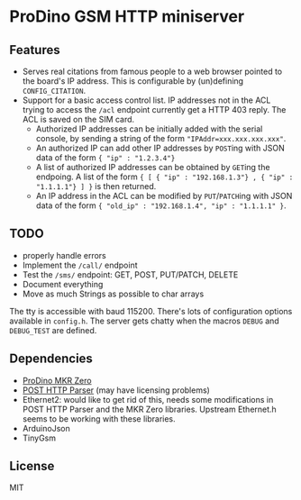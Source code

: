 ProDino GSM HTTP miniserver
===========================

Features
--------
- Serves real citations from famous people to a web browser pointed to the
board's IP address. This is configurable by (un)defining `CONFIG_CITATION`.
- Support for a basic access control list. IP addresses not in the ACL trying to
access the `/acl` endpoint currently get a HTTP 403 reply. The ACL is saved on
the SIM card.
    - Authorized IP addresses can be initially added with the serial console, by
    sending a string of the form `"IPAddr=xxx.xxx.xxx.xxx"`.
    - An authorized IP can add other IP addresses by `POST`ing with JSON data of
    the form `{ "ip" : "1.2.3.4"}`
    - A list of authorized IP addresses can be obtained by `GET`ing the endpoing.
    A list of the form `{ [ { "ip" : "192.168.1.3"} , { "ip" : "1.1.1.1"} ] }` is
    then returned.
    - An IP address in the ACL can be modified by `PUT`/`PATCH`ing with JSON data
    of the form `{ "old_ip" : "192.168.1.4", "ip" : "1.1.1.1" }`.

TODO
----
- properly handle errors
- Implement the `/call/` endpoint
- Test the `/sms/` endpoint: GET, POST, PUT/PATCH, DELETE
- Document everything
- Move as much Strings as possible to char arrays

The tty is accessible with baud 115200. There's lots of configuration options
available in `config.h`. The server gets chatty when the macros `DEBUG` and
`DEBUG_TEST` are defined.

Dependencies
------------

- [ProDino MKR Zero](https://github.com/kmpelectronics/Arduino/tree/master/ProDinoMKRZero/releases)
- [POST HTTP Parser](https://github.com/NatanBiesmans/Arduino-POST-HTTP-Parser) (may have licensing problems)
- Ethernet2: would like to get rid of this, needs some modifications in POST
HTTP Parser and the MKR Zero libraries. Upstream Ethernet.h seems to be working
with these libraries.
- ArduinoJson
- TinyGsm

License
-------
MIT

